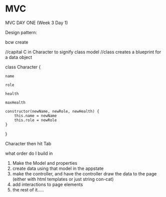 # MVC

MVC DAY ONE (Week 3 Day 1)

Design pattern:

bcw create 

//capital C in Character to signify class model
//class creates a blueprint for a data object

class Character {

    name

    role

    health

    maxHealth

    constructor(newName, newRole, newHealth) {
        this.name = newName
        this.role = newRole
    }
}


Character then hit Tab

what order do I build in

1. Make the Model and properties 
2. create data using that model in the appstate
3. make the controller, and have the controller draw the data to the page (either with html templates or just string con-cat) 
4. add interactions to page elements
5. the rest of it.....


